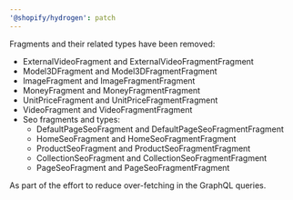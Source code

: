 ```yaml
---
'@shopify/hydrogen': patch
---
```


Fragments and their related types have been removed:

- ExternalVideoFragment and ExternalVideoFragmentFragment
- Model3DFragment and Model3DFragmentFragment
- ImageFragment and ImageFragmentFragment
- MoneyFragment and MoneyFragmentFragment
- UnitPriceFragment and UnitPriceFragmentFragment
- VideoFragment and VideoFragmentFragment
- Seo fragments and types:
  - DefaultPageSeoFragment and DefaultPageSeoFragmentFragment
  - HomeSeoFragment and HomeSeoFragmentFragment
  - ProductSeoFragment and ProductSeoFragmentFragment
  - CollectionSeoFragment and CollectionSeoFragmentFragment
  - PageSeoFragment and PageSeoFragmentFragment

As part of the effort to reduce over-fetching in the GraphQL queries.
